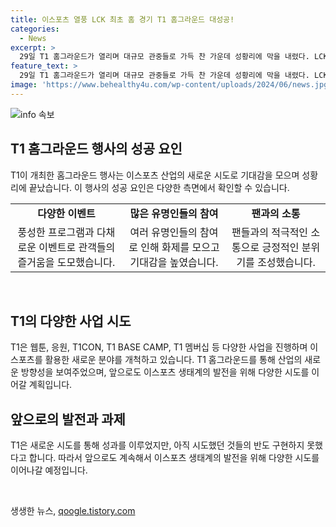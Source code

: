 ```yaml
---
title: 이스포츠 열풍 LCK 최초 홈 경기 T1 홈그라운드 대성공!
categories:
  - News
excerpt: >
  29일 T1 홈그라운드가 열리며 대규모 관중들로 가득 찬 가운데 성황리에 막을 내렸다. LCK 프랜차이즈 도입 후 처음으로 밖에서 정규리그 경기가 진행되었고, 행사에는 여러 유명인과 팬들이 참석해 화제가 되었다. 경기 시작 전에는 박보영 배우가 등장하고, 응원전과 다양한 이벤트로 관중들을 즐겁게 만들었다. T1의 창단 20주년을 기념하는 다큐멘터리 일부도 공개되며 팬들의 기대를 높였고, 경기 후에는 팬미팅과 챔피언십 반지 수여식이 이뤄졌다. T1 COO는 새로운 사업을 통해 이스포츠 분야를 개척하고자 한다고 전했다.
feature_text: >
  29일 T1 홈그라운드가 열리며 대규모 관중들로 가득 찬 가운데 성황리에 막을 내렸다. LCK 프랜차이즈 도입 후 처음으로 밖에서 정규리그 경기가 진행되었고, 행사에는 여러 유명인과 팬들이 참석해 화제가 되었다. 경기 시작 전에는 박보영 배우가 등장하고, 응원전과 다양한 이벤트로 관중들을 즐겁게 만들었다. T1의 창단 20주년을 기념하는 다큐멘터리 일부도 공개되며 팬들의 기대를 높였고, 경기 후에는 팬미팅과 챔피언십 반지 수여식이 이뤄졌다. T1 COO는 새로운 사업을 통해 이스포츠 분야를 개척하고자 한다고 전했다.
image: 'https://www.behealthy4u.com/wp-content/uploads/2024/06/news.jpg'
---
```


<p><img src="https://www.behealthy4u.com/wp-content/uploads/2024/06/news.jpg" alt="info 속보" /></p>

<h2 data-ke-size="size26">T1 홈그라운드 행사의 성공 요인</h2>

<p data-ke-size="size16">T1이 개최한 홈그라운드 행사는 이스포츠 산업의 새로운 시도로 기대감을 모으며 성황리에 끝났습니다. 이 행사의 성공 요인은 다양한 측면에서 확인할 수 있습니다.</p>

<table>
 <tr>
  <td style="text-align: center; height: 17px;"><b>다양한 이벤트</b></td>
  <td style="text-align: center; height: 17px;"><b>많은 유명인들의 참여</b></td>
  <td style="text-align: center; height: 17px;"><b>팬과의 소통</b></td>
 </tr>
 <tr>
  <td style="text-align: center; height: 17px;">풍성한 프로그램과 다채로운 이벤트로 관객들의 즐거움을 도모했습니다.</td>
  <td style="text-align: center; height: 17px;">여러 유명인들의 참여로 인해 화제를 모으고 기대감을 높였습니다.</td>
  <td style="text-align: center; height: 17px;">팬들과의 적극적인 소통으로 긍정적인 분위기를 조성했습니다.</td>
 </tr>
</table>

<p data-ke-size="size16">&nbsp;</p>

<h2 data-ke-size="size26">T1의 다양한 사업 시도</h2>

<p data-ke-size="size16">T1은 웹툰, 응원, T1CON, T1 BASE CAMP, T1 멤버십 등 다양한 사업을 진행하며 이스포츠를 활용한 새로운 분야를 개척하고 있습니다. T1 홈그라운드를 통해 산업의 새로운 방향성을 보여주었으며, 앞으로도 이스포츠 생태계의 발전을 위해 다양한 시도를 이어갈 계획입니다.</p>

<h2 data-ke-size="size26">앞으로의 발전과 과제</h2>

<p data-ke-size="size16">T1은 새로운 시도를 통해 성과를 이루었지만, 아직 시도했던 것들의 반도 구현하지 못했다고 합니다. 따라서 앞으로도 계속해서 이스포츠 생태계의 발전을 위해 다양한 시도를 이어나갈 예정입니다.</p>

<p data-ke-size="size16">&nbsp;</p>
생생한 뉴스, <a href="https://qoogle.tistory.com" rel="dofollow">qoogle.tistory.com</a>


